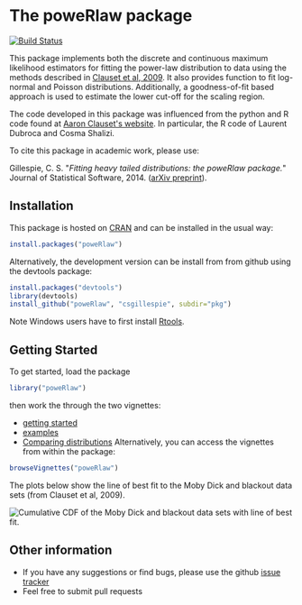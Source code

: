 The poweRlaw package
====================
[![Build Status](https://travis-ci.org/csgillespie/poweRlaw.png?branch=master,dev)](https://travis-ci.org/csgillespie/poweRlaw)

This package implements both the discrete and continuous maximum likelihood estimators for fitting the power-law distribution to data using the methods described in [Clauset et al, 2009](http://arxiv.org/abs/0706.1062). It also provides function to fit log-normal and Poisson distributions. Additionally, a goodness-of-fit based approach is used to estimate the lower cut-off for the scaling region. 

The code developed in this package was influenced from the python and R code found at [Aaron Clauset's website](http://tuvalu.santafe.edu/~aaronc/powerlaws/). In particular, the R code of Laurent Dubroca and Cosma Shalizi.

To cite this package in academic work, please use:

Gillespie, C. S. "*Fitting heavy tailed distributions: the poweRlaw package.*" Journal of Statistical Software, 2014. ([arXiv preprint](http://arxiv.org/abs/1407.3492)).


Installation
------------

This package is hosted on [CRAN](http://cran.r-project.org/web/packages/poweRlaw/) and can be installed in the usual way:
```r
install.packages("poweRlaw")
```
Alternatively, the development version can be install from from github using the devtools package:
```r
install.packages("devtools")
library(devtools)
install_github("poweRlaw", "csgillespie", subdir="pkg")
```

Note Windows users have to first install [Rtools](http://cran.rstudio.com/bin/windows/Rtools/).

Getting Started
---------------

To get started, load the package
```r
library("poweRlaw")
```
then work the through the two vignettes: 
 * [getting started](http://cran.r-project.org/web/packages/poweRlaw/vignettes/poweRlaw.pdf)
 * [examples](http://cran.r-project.org/web/packages/poweRlaw/vignettes/examples.pdf)
 * [Comparing distributions](http://cran.r-project.org/web/packages/poweRlaw/vignettes/compare_distributions.pdf)
Alternatively, you can access the vignettes from within the package:
```r
browseVignettes("poweRlaw")
```
The plots below show the line of best fit to the Moby Dick and blackout data sets (from Clauset et al, 2009).


![Cumulative CDF of the Moby Dick and blackout data sets with line of best fit.](https://raw.github.com/csgillespie/poweRlaw/master/graphics/figure1.png)


Other information
-----------------

 * If you have any suggestions or find bugs, please use the github [issue tracker](https://github.com/csgillespie/poweRlaw/issues)
 * Feel free to submit pull requests



